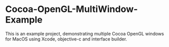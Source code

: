 # Cocoa-OpenGL-MultiWindow-Example

This is an example project, demonstrating multiple Cocoa OpenGL windows for MacOS using Xcode,
objective-c and interface builder.
